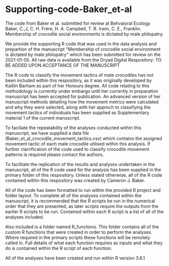 # Supporting-code-Baker_et-al
The code from Baker et al. submitted for review at Behvaioral Ecology
Baker, C.,J, C. H. Frère, H. A. Campbell, T. R. Irwin, C. E., Franklin. Membership of crocodile social environments is dictated by male philopatry.

We provide the supporting R code that was used in the data analysis and prepartion of the manuscript "Membership of crocodile social environment is dictated by male philopatry" which has been submitted for review on the 2021-01-05. All raw data is available from the Dryad Digital Respository: TO BE ADDED UPON ACCEPTANCE OF THE MANUSCRIPT 

The R code to classify the movement tactics of male crocodiles has not been included within this respository, as it was originally developed by Kaitlin Barham as part of her 
Honours degree. All code relating to this methodology is currently under embargo until her currently in preparation manuscript has been accepted for publication. An advanced 
version of her manuscript methods detailing how the movement metrics were calculated and why they were selected, along with her approch to classifying the movement tactics of 
individuals has been supplied as Supplementary material 1 of the current manuscript. 

To faciliate the repeatability of the analyses conducted within this manuscript, we have supplied a data file (Baker_et_al_crocodile_movement_tactics.csv) which contains the 
assigned movement tactic of each male crocodile utilised within this analysis. If further clarrification of the code used to classify crocodile movement patterns is required 
please contact the authors. 

To facilitate the replication of the results and analyses undertaken in the manuscript, all of the R code used for the analysis has been supplied in the primary folder of
this respository. Unless stated otherwise, all of the R code contained within this respository was created by Cameron J. Baker. 

All of the code has been formatted to run within the provided R project and folder layout. To complete all of the analyses contained within the manuscript, it is recommended that
the R scripts be run in the numerical order that they are presented, as later scripts require the outputs from the earlier R scripts to be run. Contained within each R script is
a list of all of the analyses included.

Also included is a folder named R_functions. This folder contains all of the custom R functions that were created in order to perform the analyses. Where required in the primary
scripts these functions will be remotely called in. Full details of what each function requires as inputs and what they do is contained within the R script of each function. 

All of the analyses have been created and run within R version 3.6.1


